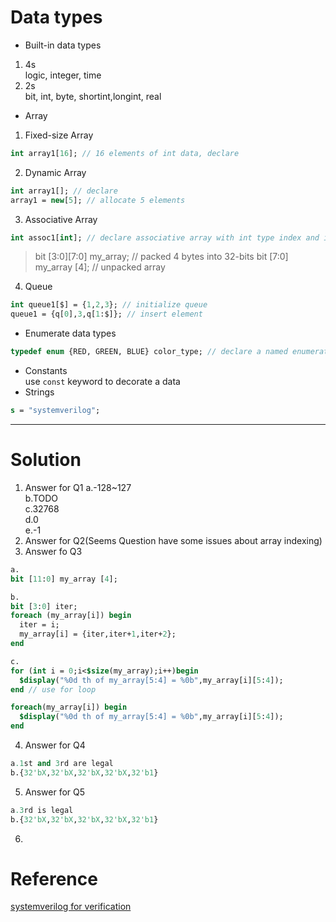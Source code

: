 # Data types
* Built-in data types 
 1. 4s  
  logic, integer, time 
 2. 2s  
  bit, int, byte, shortint,longint, real 
* Array 
1. Fixed-size Array 
```systemverilog
int array1[16]; // 16 elements of int data, declare
``` 
2. Dynamic Array 
```systemverilog
int array1[]; // declare
array1 = new[5]; // allocate 5 elements
```  
3. Associative Array
```systemverilog
int assoc1[int]; // declare associative array with int type index and int value
``` 
> bit [3:0][7:0] my_array; // packed 4 bytes into 32-bits 
> bit [7:0] my_array [4]; // unpacked array  

4. Queue
```systemverilog
int queue1[$] = {1,2,3}; // initialize queue
queue1 = {q[0],3,q[1:$]}; // insert element
``` 
* Enumerate data types
```systemverilog
typedef enum {RED, GREEN, BLUE} color_type; // declare a named enumerate data type
``` 
* Constants\
use `const` keyword to decorate a data
* Strings
```systemverilog
s = "systemverilog";
``` 
---
# Solution
1. Answer for Q1
  a.-128~127  
  b.TODO  
  c.32768  
  d.0  
  e.-1  
2. Answer for Q2(Seems Question have some issues about array indexing)
3. Answer fo Q3
  ```systemverilog
  a.
  bit [11:0] my_array [4];
  
  b.
  bit [3:0] iter;
  foreach (my_array[i]) begin
    iter = i;
    my_array[i] = {iter,iter+1,iter+2};
  end
  
  c.
  for (int i = 0;i<$size(my_array);i++)begin
    $display("%0d th of my_array[5:4] = %0b",my_array[i][5:4]);
  end // use for loop
  
  foreach(my_array[i]) begin
    $display("%0d th of my_array[5:4] = %0b",my_array[i][5:4]);
  end
  ```
4. Answer for Q4
  ```systemverilog
  a.1st and 3rd are legal 
  b.{32'bX,32'bX,32'bX,32'bX,32'b1}
  ``` 
5. Answer for Q5
  ```systemverilog
  a.3rd is legal
  b.{32'bX,32'bX,32'bX,32'bX,32'b1}
  ``` 
6. 
# Reference
[systemverilog for verification]()
